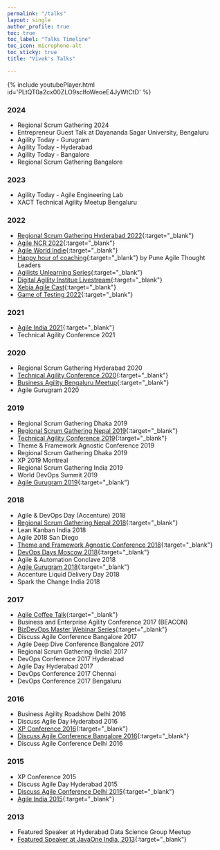```yaml
---
permalink: "/talks"
layout: single
author_profile: true
toc: true
toc_label: "Talks Timeline"
toc_icon: microphone-alt
toc_sticky: true
title: "Vivek's Talks"

---
```

{% include youtubePlayer.html id='PLtQT0a2cx00ZLO9sclfoWeoeE4JyWtCtD' %}

### 2024
- Regional Scrum Gathering 2024
- Entrepreneur Guest Talk at Dayananda Sagar University, Bengaluru
- Agility Today - Gurugram
- Agility Today - Hyderabad
- Agility Today - Bangalore
- Regional Scrum Gathering Bangalore

### 2023
- Agility Today - Agile Engineering Lab
- XACT Technical Agility Meetup Bengaluru

### 2022
- [Regional Scrum Gathering Hyderabad 2022](https://www.youtube.com/watch?v=RlY20WRm15w){:target="_blank"}
- [Agile NCR 2022](https://youtu.be/IkjkvVkVXYg){:target="_blank"}
- [Agile World Indie](https://www.youtube.com/watch?v=1hXzIpwJ1AQ&t=1148s){:target="_blank"}
- [Happy hour of coaching](https://www.youtube.com/watch?v=ZMUs-LEDJA8){:target="_blank"} by Pune Agile Thought Leaders
- [Agilists Unlearning Series](https://www.youtube.com/watch?v=FZpqAmBs4oQ){:target="_blank"}
- [Digital Agility Institue Livestream](https://www.youtube.com/watch?v=xPrzR-II94o){:target="_blank"}
- [Xebia Agile Cast](https://www.youtube.com/watch?v=Xy0INw3HyEY){:target="_blank"}
- [Game of Testing 2022](https://www.youtube.com/watch?v=NjHrxlatrAI&t=1988s){:target="_blank"}

### 2021
- [Agile India 2021](https://www.youtube.com/watch?v=SpfU3bQSH1s&t=340s){:target="_blank"}
- Technical Agility Conference 2021

### 2020
- Regional Scrum Gathering Hyderabad 2020
- [Technical Agility Conference 2020](https://www.youtube.com/watch?v=yJJgNMwFTow){:target="_blank"}
- [Business Agility Bengaluru Meetup](https://www.youtube.com/watch?v=UXTOKKQYmQM){:target="_blank"}
- Agile Gurugram 2020

### 2019
- Regional Scrum Gathering Dhaka 2019
- [Regional Scrum Gathering Nepal 2019](https://www.youtube.com/watch?v=cqynCx82YA0&t=1159s){:target="_blank"}
- [Technical Agility Conference 2019](https://www.youtube.com/watch?v=E2B-lqp62oc&t=627s){:target="_blank"}
- Theme & Framework Agnostic Conference 2019
- Regional Scrum Gathering Dhaka 2019
- XP 2019 Montreal
- Regional Scrum Gathering India 2019
- World DevOps Summit 2019
- [Agile Gurugram 2019](https://x.com/AgileNetwork_in/status/1086224882361237504){:target="_blank"}

### 2018
- Agile & DevOps Day (Accenture) 2018
- [Regional Scrum Gathering Nepal 2018](https://www.youtube.com/watch?v=IJnpZ7NlrX8&t=2388s){:target="_blank"}
- Lean Kanban India 2018
- Agile 2018 San Diego
- [Theme and Framework Agnostic Conference 2018](https://www.linkedin.com/feed/update/urn:li:activity:6553174039710523392/){:target="_blank"}
- [DevOps Days Moscow 2018](https://www.youtube.com/watch?v=ijhI4cp4DBI){:target="_blank"}
- Agile & Automation Conclave 2018
- [Agile Gurugram 2018](https://twitter.com/PingalaSoftware/status/978166142672896000){:target="_blank"}
- Accenture Liquid Delivery Day 2018 
- Spark the Change India 2018

### 2017
- [Agile Coffee Talk](https://www.youtube.com/watch?v=ISiHkPVdoJg&t=98s){:target="_blank"}
- Business and Enterprise Agility Conference 2017 (BEACON)
- [BizDevOps Master Webinar Series](https://www.youtube.com/watch?v=i4CpS14E7Eo&t=1s){:target="_blank"}
- Discuss Agile Conference Bangalore 2017
- Agile Deep Dive Conference Bangalore 2017
- Regional Scrum Gathering (India) 2017
- DevOps Conference 2017 Hyderabad
- Agile Day Hyderabad 2017
- DevOps Conference 2017 Chennai
- DevOps Conference 2017 Bengaluru

### 2016
- Business Agility Roadshow Delhi 2016
- Discuss Agile Day Hyderabad 2016
- [XP Conference 2016](https://www.youtube.com/watch?v=3pdGQYIXGz8&t=1s){:target="_blank"}
- [Discuss Agile Conference Bangalore 2016](https://www.youtube.com/watch?v=BN-G03zhLwE){:target="_blank"}
- Discuss Agile Conference Delhi 2016

### 2015
- XP Conference 2015
- Discuss Agile Day Hyderabad 2015
- [Discuss Agile Conference Delhi 2015](https://www.youtube.com/watch?v=txDCUkihuX8&t=53s){:target="_blank"}
- [Agile India 2015](https://www.youtube.com/watch?v=F9Cs1OQHSJ8&t=85s){:target="_blank"}

### 2013
- Featured Speaker at Hyderabad Data Science Group Meetup
- [Featured Speaker at JavaOne India, 2013](https://web.archive.org/web/20131006013414/http://www.oracle.com/javaone/in-en/program/javaone-india-speakers-1931748.html#ganesan){:target="_blank"}
